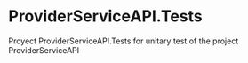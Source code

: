 # ProviderServiceAPI.Tests
Proyect ProviderServiceAPI.Tests for unitary test of the project ProviderServiceAPI
